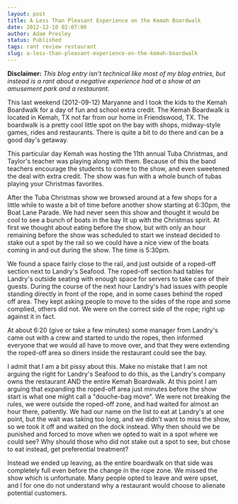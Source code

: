 ```yaml
---
layout: post
title: A Less Than Pleasant Experience on the Kemah Boardwalk
date: 2012-12-10 02:07:00
author: Adam Presley
status: Published
tags: rant review restaurant
slug: a-less-than-pleasant-experience-on-the-kemah-boardwalk
---
```

**Disclaimer:** *This blog entry isn't technical like most of my blog
entries, but instead is a rant about a negative experience had at a show
at an amusement park and a restaurant.*  
  
This last weekend (2012-09-12) Maryanne and I took the kids to the Kemah
Boardwalk for a day of fun and school extra credit. The Kemah Boardwalk
is located in Kemah, TX not far from our home in Friendswood, TX. The
boardwalk is a pretty cool little spot on the bay with shops,
midway-style games, rides and restaurants. There is quite a bit to do
there and can be a good day's getaway.   
  
This particular day Kemah was hosting the 11th annual Tuba Christmas,
and Taylor's teacher was playing along with them. Because of this the
band teachers encourage the students to come to the show, and even
sweetened the deal with extra credit. The show was fun with a whole
bunch of tubas playing your Christmas favorites.   
  
After the Tuba Christmas show we browsed around at a few shops for a
little while to waste a bit of time before another show starting at
6:30pm, the Boat Lane Parade. We had never seen this show and thought it
would be cool to see a bunch of boats in the bay lit up with the
Christmas spirit. At first we thought about eating before the show, but
with only an hour remaining before the show was scheduled to start we
instead decided to stake out a spot by the rail so we could have a nice
view of the boats coming in and out during the show. The time is
5:30pm.  
  
We found a space fairly close to the rail, and just outside of a
roped-off section next to Landry's Seafood. The roped-off section had
tables for Landry's outside seating with enough space for servers to
take care of their guests. During the course of the next hour Landry's
had issues with people standing directly in front of the rope, and in
some cases behind the roped off area. They kept asking people to move to
the sides of the rope and some complied, others did not. We were on the
correct side of the rope; right up against it in fact.  
  
At about 6:20 (give or take a few minutes) some manager from Landry's
came out with a crew and started to undo the ropes, then informed
everyone that we would all have to move over, and that they were
extending the roped-off area so diners inside the restaurant could see
the bay.   
  
I admit that I am a bit pissy about this. Make no mistake that I am not
arguing the right for Landry's Seafood to do this, as the Landry's
company owns the restaurant AND the entire Kemah Boardwalk. At this
point I am arguing that expanding the roped-off area just minutes before
the show start is what one might call a "douche-bag move". We were not
breaking the rules, we were outside the roped-off zone, and had waited
for almost an hour there, patiently. We had our name on the list to eat
at Landry's at one point, but the wait was taking too long, and we
didn't want to miss the show, so we took it off and waited on the dock
instead. Why then should we be punished and forced to move when we opted
to wait in a spot where we could see? Why should those who did not stake
out a spot to see, but chose to eat instead, get preferential
treatment?  
  
Instead we ended up leaving, as the entire boardwalk on that side was
completely full even before the change in the rope zone. We missed the
show which is unfortunate. Many people opted to leave and were upset,
and I for one do not understand why a restaurant would choose to
alienate potential customers.
